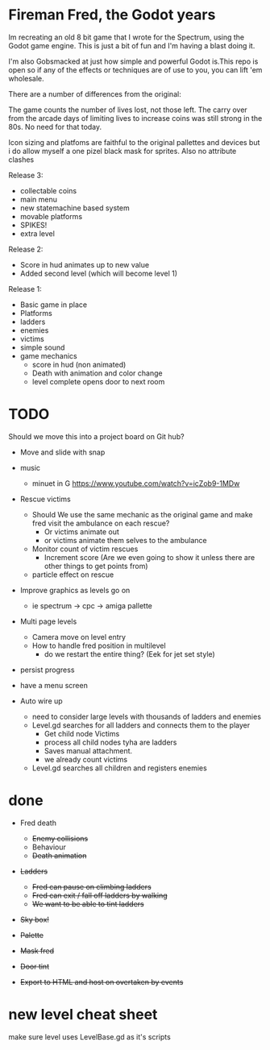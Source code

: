 # Fireman Fred, the Godot years

Im recreating an old 8 bit game that I wrote for the Spectrum, using the Godot game engine. This is just a bit of fun and I'm having a blast doing it. 

I'm also Gobsmacked at just how simple and powerful Godot is.This repo is open so if any of the effects or techniques are of use to you, you can lift 'em wholesale.

There are a number of differences from the original:

The game counts the number of lives lost, not those left. The carry over from the arcade days of limiting lives to increase coins was still strong in the 80s. No need for that today.

Icon sizing and platfoms are faithful to the original pallettes and devices but i do allow myself a one pizel black mask for sprites. Also no attribute clashes

Release 3:
  + collectable coins  
  + main menu
  + new statemachine based system
  + movable platforms
  + SPIKES!
  + extra level


Release 2:
  + Score in hud animates up to new value
  + Added second level (which will become level 1)


Release 1:
  + Basic game in place
  + Platforms
  + ladders
  + enemies
  + victims
  + simple sound
  + game mechanics
    + score in hud (non animated)
    + Death with animation and color change
    + level complete opens door to next room

# TODO

Should we move this into a project board on Git hub?
+ Move and slide with snap
+ music
  + minuet in G https://www.youtube.com/watch?v=icZob9-1MDw

    
+ Rescue victims
    + Should We use the same mechanic as the original game and make fred visit the ambulance on each rescue?
        + Or victims animate out
        + or victims animate them selves to the ambulance
    + Monitor count of victim rescues
        + Increment score (Are we even going to show it unless there are other things to get points from)
    + particle effect on rescue

+ Improve graphics as levels go on 
  + ie spectrum -> cpc -> amiga pallette
+ Multi page levels
  + Camera move on level entry
  + How to handle fred position in multilevel
    + do we restart the entire thing? (Eek for jet set style)
+ persist progress
+ have a menu screen

+ Auto wire up
  + need to consider large levels with thousands of ladders and enemies
  + Level.gd searches for all ladders and connects them to the player
    + Get child node Victims
    + process all child nodes tyha are ladders
    + Saves manual attachment.
    + we already count victims
  + Level.gd searches all children and registers enemies



# done

+ Fred death
  + ~~Enemy collisions~~
  + Behaviour
  + ~~Death animation~~

+ ~~Ladders~~
  + ~~Fred can pause on climbing ladders~~
  + ~~Fred can exit / fall off ladders by walking~~
  + ~~We want to be able to tint ladders~~


+ ~~Sky box!~~
+ ~~Palette~~
+ ~~Mask fred~~
+ ~~Door tint~~
+ ~~Export to HTML and host on overtaken by events~~






# new level cheat sheet
make sure level uses LevelBase.gd as it's scripts 



